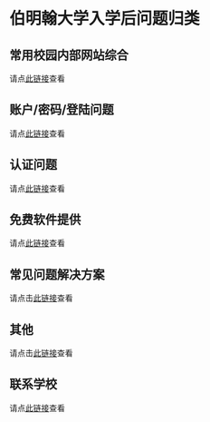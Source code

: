 # 伯明翰大学入学后问题归类


## 常用校园内部网站综合

请点[此链接](./commonly-used-internal-websites/)查看

## 账户/密码/登陆问题

请点[此链接](./account/)查看

## 认证问题

请点[此链接](./authentication/)查看

## 免费软件提供

请点[此链接](./software/)查看

## 常见问题解决方案

请点击[此链接](./solutions/)查看

## 其他

请点击[此链接](./others/)查看

## 联系学校

请点[此链接](../pre-admissions/contacts/)查看